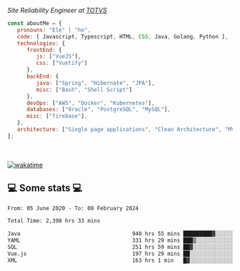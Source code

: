 <p><em>Site Reliability Engineer at <a href="https://www.totvs.com/">TOTVS</a></br>
</em></p>


```javascript
const aboutMe = {
   pronouns: "Ele" | "he",
   code: [ Javascript, Typescript, HTML, CSS, Java, Golang, Python ],
   technologies: {
      frontEnd: {
         js: ["VueJS"],
         css: ["Vuetify"]
      },
      backEnd: {
         java: ["Spring", "Hibernate", "JPA"],
         misc: ["Bash", "Shell Script"]
      },
      devOps: ["AWS", "Docker", "Kubernetes"],
      databases: ["Oracle", "PostgreSQL", "MySQL"],
      misc: ["firebase"],
   },
   architecture: ["Single page applications", "Clean Architecture", "MVC", "Microservices"],
};
```
</br></br>
[![wakatime](https://wakatime.com/badge/user/a3a8ed06-d304-4d6b-bc86-4adc418cdea7.svg)](https://wakatime.com/@a3a8ed06-d304-4d6b-bc86-4adc418cdea7)
<h2>💻 Some stats 💻</h2>

<!--START_SECTION:waka-->

```txt
From: 05 June 2020 - To: 08 February 2024

Total Time: 2,398 hrs 33 mins

Java                                   940 hrs 55 mins █████████▓░░░░░░░░░░░░░░░   39.23 %
YAML                                   331 hrs 29 mins ███▒░░░░░░░░░░░░░░░░░░░░░   13.82 %
SQL                                    251 hrs 59 mins ██▓░░░░░░░░░░░░░░░░░░░░░░   10.51 %
Vue.js                                 197 hrs 29 mins ██░░░░░░░░░░░░░░░░░░░░░░░   08.23 %
XML                                    163 hrs 1 min   █▓░░░░░░░░░░░░░░░░░░░░░░░   06.80 %
```

<!--END_SECTION:waka-->
